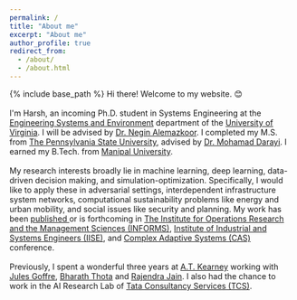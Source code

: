 ```yaml
---
permalink: /
title: "About me"
excerpt: "About me"
author_profile: true
redirect_from: 
  - /about/
  - /about.html
---
```


{% include base_path %}
Hi there! Welcome to my website. 😊
<br><br>I'm Harsh, an incoming Ph.D. student in Systems Engineering at the [Engineering Systems and Environment](https://engineering.virginia.edu/departments/engineering-systems-and-environment) department of the [University of Virginia]( https://engineering.virginia.edu/). I will be advised by [Dr. Negin Alemazkoor]( https://engineering.virginia.edu/faculty/negin-alemazkoor). I completed my M.S. from [The Pennsylvania State University](https://www.psu.edu/), advised by [Dr. Mohamad Darayi]( https://greatvalley.psu.edu/person/mohamad-darayi). I earned my B.Tech. from [Manipal University]( https://manipal.edu/mit.html).
<br><br>My research interests broadly lie in machine learning, deep learning, data-driven decision making, and simulation-optimization. Specifically, I would like to apply these in adversarial settings, interdependent infrastructure system networks, computational sustainability problems like energy and urban mobility, and social issues like security and planning. My work has been [published ](publications) or is forthcoming in [The Institute for Operations Research and the Management Sciences (INFORMS)]( https://www.informs.org/), [Institute of Industrial and Systems Engineers (IISE)](https://iise.org/Home/), and [Complex Adaptive Systems (CAS)](https://complexsystems.mst.edu/) conference.
<br><br>Previously, I spent a wonderful three years at [A.T. Kearney](https://www.kearney.com/) working with [Jules Goffre](https://www.kearney.com/jules-a-goffre), [Bharath Thota](https://www.linkedin.com/in/bharaththota) and [Rajendra Jain](https://in.linkedin.com/in/rajendra-jain-ba668817). I also had the chance to work in the AI Research Lab of [Tata Consultancy Services (TCS)](https://www.tcs.com/).
